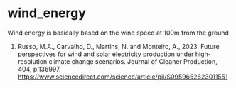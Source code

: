 # wind_energy

Wind energy is basically based on the wind speed at 100m from the ground

1. Russo, M.A., Carvalho, D., Martins, N. and Monteiro, A., 2023. Future perspectives for wind and solar electricity production under high-resolution climate change scenarios. Journal of Cleaner Production, 404, p.136997. https://www.sciencedirect.com/science/article/pii/S0959652623011551
